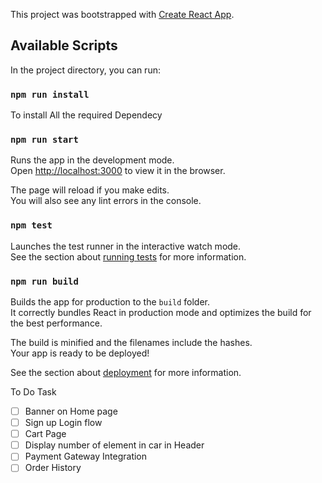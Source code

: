This project was bootstrapped with [Create React App](https://github.com/facebook/create-react-app).

## Available Scripts

In the project directory, you can run:

### `npm run install`

To install All the required Dependecy


### `npm run start`

Runs the app in the development mode.<br>
Open [http://localhost:3000](http://localhost:3000) to view it in the browser.

The page will reload if you make edits.<br>
You will also see any lint errors in the console.

### `npm test`

Launches the test runner in the interactive watch mode.<br>
See the section about [running tests](https://facebook.github.io/create-react-app/docs/running-tests) for more information.

### `npm run build`

Builds the app for production to the `build` folder.<br>
It correctly bundles React in production mode and optimizes the build for the best performance.

The build is minified and the filenames include the hashes.<br>
Your app is ready to be deployed!

See the section about [deployment](https://facebook.github.io/create-react-app/docs/deployment) for more information.

To Do Task
- [ ] Banner on Home page
- [ ] Sign up Login flow
- [ ] Cart Page 
- [ ] Display number of element in car in Header
- [ ] Payment Gateway Integration
- [ ] Order History